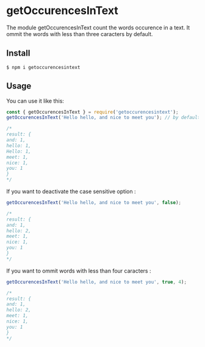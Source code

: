 # getOccurencesInText
The module getOccurencesInText count the words occurence in a text. It ommit the words with less than three caracters by default.

## Install

```$ npm i getoccurencesintext```

## Usage

You can use it like this: 
```js
const { getOccurencesInText } = require('getoccurencesintext');
getOccurencesInText('Hello hello, and nice to meet you'); // by default the function is case sensitive

/* 
result: {
and: 1,
hello: 1,
Hello: 1,
meet: 1,
nice: 1,
you: 1
}
*/
```
If you want to deactivate the case sensitive option :
```js
getOccurencesInText('Hello hello, and nice to meet you', false);

/* 
result: {
and: 1,
hello: 2,
meet: 1,
nice: 1,
you: 1
}
*/
```
If you want to ommit words with less than four caracters :
```js
getOccurencesInText('Hello hello, and nice to meet you', true, 4);

/* 
result: {
and: 1,
hello: 2,
meet: 1,
nice: 1,
you: 1
}
*/
```


